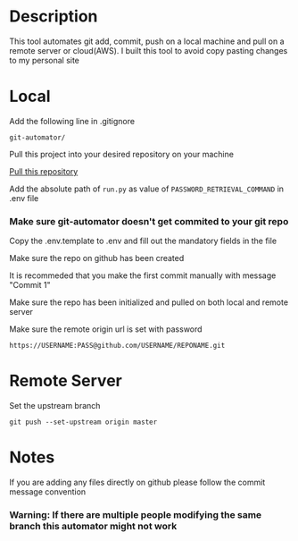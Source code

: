 # Description
This tool automates git add, commit, push on a local machine and pull on a remote server or cloud(AWS). I built this tool to avoid copy pasting changes to my personal site

# Local

Add the following line in .gitignore
```
git-automator/
```
Pull this project into your desired repository on your machine

[Pull this repository](https://github.com/mohd-ahsan-mirza/redis-local-encryptor)

Add the absolute path of ``` run.py ``` as value of ``` PASSWORD_RETRIEVAL_COMMAND ``` in .env file
### Make sure git-automator doesn't get commited to your git repo

Copy the .env.template to .env and fill out the mandatory fields in the file

Make sure the repo on github has been created

It is recommeded that you make the first commit manually with message "Commit 1"

Make sure the repo has been initialized and pulled on both local and remote server

Make sure the remote origin url is set with password
```
https://USERNAME:PASS@github.com/USERNAME/REPONAME.git
```

# Remote Server
Set the upstream branch
```
git push --set-upstream origin master
```

# Notes
If you are adding any files directly on github please follow the commit message convention
### Warning: If there are multiple people modifying the same branch this automator might not work
